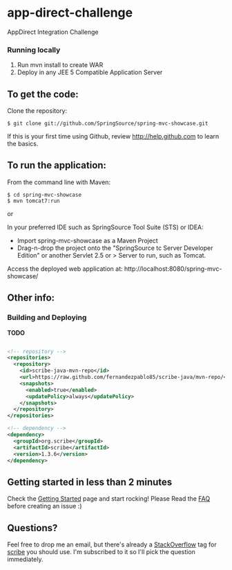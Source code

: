 app-direct-challenge
====================

AppDirect Integration Challenge

### Running locally

1. Run mvn install to create WAR
2. Deploy in any JEE 5 Compatible Application Server

To get the code:
-------------------
Clone the repository:

    $ git clone git://github.com/SpringSource/spring-mvc-showcase.git

If this is your first time using Github, review http://help.github.com to learn the basics.

To run the application:
-------------------	
From the command line with Maven:

    $ cd spring-mvc-showcase
    $ mvn tomcat7:run

or

In your preferred IDE such as SpringSource Tool Suite (STS) or IDEA:

* Import spring-mvc-showcase as a Maven Project
* Drag-n-drop the project onto the "SpringSource tc Server Developer Edition" or another Servlet 2.5 or > Server to run, such as Tomcat.

Access the deployed web application at: http://localhost:8080/spring-mvc-showcase/

Other info:
-------------------
   
### Building and Deploying

**TODO**

```xml

<!-- repository -->
<repositories>
  <repository>
    <id>scribe-java-mvn-repo</id>
    <url>https://raw.github.com/fernandezpablo85/scribe-java/mvn-repo/</url>
    <snapshots>
      <enabled>true</enabled>
      <updatePolicy>always</updatePolicy>
    </snapshots>
  </repository>
</repositories>

<!-- dependency -->
<dependency>
  <groupId>org.scribe</groupId>
  <artifactId>scribe</artifactId>
  <version>1.3.6</version>
</dependency>
```

## Getting started in less than 2 minutes

Check the [Getting Started](http://wiki.github.com/fernandezpablo85/scribe-java/getting-started) page and start rocking! Please Read the [FAQ](http://wiki.github.com/fernandezpablo85/scribe-java/faq) before creating an issue :)

## Questions?

Feel free to drop me an email, but there's already a [StackOverflow](http://stackoverflow.com) tag for [scribe](http://stackoverflow.com/questions/tagged/scribe) you should use. I'm subscribed to it so I'll pick the question immediately.